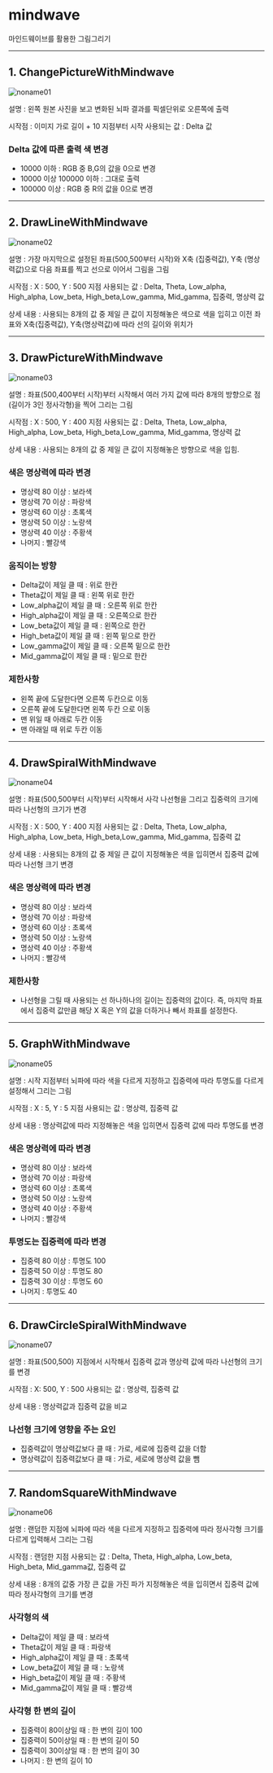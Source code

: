 # mindwave
마인드웨이브를 활용한 그림그리기

---------------------------


## 1. ChangePictureWithMindwave

![noname01](https://user-images.githubusercontent.com/34204786/51887573-b1d55600-23d7-11e9-8fa7-42421ab9554b.png)

설명 : 왼쪽 원본 사진을 보고 변화된 뇌파 결과를 픽셀단위로 오른쪽에 출력

시작점 : 이미지 가로 길이 + 10 지점부터 시작
사용되는 값 : Delta 값

### Delta 값에 따른 출력 색 변경

- 10000 이하 : RGB 중 B,G의 값을 0으로 변경
- 10000 이상 100000 이하 : 그대로 출력
- 100000 이상 : RGB 중 R의 값을 0으로 변경


---------------------------


## 2. DrawLineWithMindwave

![noname02](https://user-images.githubusercontent.com/34204786/51887581-b69a0a00-23d7-11e9-89b1-81d96ff5e8d1.png)

설명 : 가장 마지막으로 설정된 좌표(500,500부터 시작)와 X축 (집중력값), Y축 (명상력값)으로 다음 좌표를 찍고 선으로 이어서 그림을 그림 

시작점 : X : 500, Y : 500 지점
사용되는 값 : Delta, Theta, Low_alpha, High_alpha, Low_beta, High_beta,Low_gamma, Mid_gamma, 집중력, 명상력 값

상세 내용 : 사용되는 8개의 값 중 제일 큰 값이 지정해놓은 색으로 색을 입히고 이전 좌표와 X축(집중력값), Y축(명상력값)에 따라 선의 길이와 위치가 


---------------------------


## 3. DrawPictureWithMindwave

![noname03](https://user-images.githubusercontent.com/34204786/51887584-ba2d9100-23d7-11e9-9da8-ecb658b79e0c.png)

설명 : 좌표(500,400부터 시작)부터 시작해서 여러 가지 값에 따라 8개의 방향으로 점(길이가 3인 정사각형)을 찍어 그리는 그림 

시작점 : X : 500, Y : 400 지점
사용되는 값 : Delta, Theta, Low_alpha, High_alpha, Low_beta, High_beta,Low_gamma, Mid_gamma, 명상력 값

상세 내용 : 사용되는 8개의 값 중 제일 큰 값이 지정해놓은 방향으로 색을 입힘.

### 색은 명상력에 따라 변경

- 명상력 80 이상 : 보라색
- 명상력 70 이상 : 파랑색
- 명상력 60 이상 : 초록색
- 명상력 50 이상 : 노랑색
- 명상력 40 이상 : 주황색
- 나머지 : 빨강색

### 움직이는 방향

- Delta값이 제일 클 때 : 위로 한칸
- Theta값이 제일 클 때 : 왼쪽 위로 한칸
- Low_alpha값이 제일 클 때 : 오른쪽 위로 한칸
- High_alpha값이 제일 클 때 : 오른쪽으로 한칸
- Low_beta값이 제일 클 때 : 왼쪽으로 한칸
- High_beta값이 제일 클 때 : 왼쪽 밑으로 한칸
- Low_gamma값이 제일 클 때 : 오른쪽 밑으로 한칸
- Mid_gamma값이 제일 클 때 : 밑으로 한칸

### 제한사항

- 왼쪽 끝에 도달한다면 오른쪽 두칸으로 이동
- 오른쪽 끝에 도달한다면 왼쪽 두칸 으로 이동
- 맨 위일 때 아래로 두칸 이동
- 맨 아래일 때  위로 두칸 이동


---------------------------


## 4. DrawSpiralWithMindwave

![noname04](https://user-images.githubusercontent.com/34204786/51887585-ba2d9100-23d7-11e9-9215-13734a007f1a.png)

설명 : 좌표(500,500부터 시작)부터 시작해서 사각 나선형을 그리고 집중력의 크기에 따라 나선형의 크기가 변경

시작점 : X : 500, Y : 400 지점
사용되는 값 : Delta, Theta, Low_alpha, High_alpha, Low_beta, High_beta,Low_gamma, Mid_gamma, 집중력 값

상세 내용 : 사용되는 8개의 값 중 제일 큰 값이 지정해놓은 색을 입히면서 집중력 값에 따라 나선형 크기 변경

### 색은 명상력에 따라 변경

- 명상력 80 이상 : 보라색
- 명상력 70 이상 : 파랑색
- 명상력 60 이상 : 초록색
- 명상력 50 이상 : 노랑색
- 명상력 40 이상 : 주황색
- 나머지 : 빨강색

### 제한사항

- 나선형을 그릴 때 사용되는 선 하나하나의 길이는 집중력의 값이다. 즉, 마지막 좌표에서 집중력 값만큼 해당 X 혹은 Y의 값을 더하거나 빼서 좌표를 설정한다. 


---------------------------


## 5. GraphWithMindwave

![noname05](https://user-images.githubusercontent.com/34204786/51887586-bac62780-23d7-11e9-86b9-16f759d39331.png)

설명 : 시작 지점부터 뇌파에 따라 색을 다르게 지정하고 집중력에 따라 투명도를 다르게 설정해서 그리는 그림

시작점 : X : 5, Y : 5 지점
사용되는 값 : 명상력, 집중력 값

상세 내용 : 명상력값에 따라 지정해놓은 색을 입히면서 집중력 값에 따라 투명도를 변경

### 색은 명상력에 따라 변경

- 명상력 80 이상 : 보라색
- 명상력 70 이상 : 파랑색
- 명상력 60 이상 : 초록색
- 명상력 50 이상 : 노랑색
- 명상력 40 이상 : 주황색
- 나머지 : 빨강색

### 투명도는 집중력에 따라 변경

- 집중력 80 이상 : 투명도 100
- 집중력 50 이상 : 투명도 80
- 집중력 30 이상 : 투명도 60
- 나머지 : 투명도 40


---------------------------


## 6. DrawCircleSpiralWithMindwave

![noname07](https://user-images.githubusercontent.com/34204786/51887583-b994fa80-23d7-11e9-8a66-2f66921d8305.png)

설명 : 좌표(500,500) 지점에서 시작해서 집중력 값과 명상력 값에 따라 나선형의 크기를 변경

시작점 : X: 500, Y : 500
사용되는 값 : 명상력, 집중력 값

상세 내용 : 명상력값과 집중력 값을 비교

### 나선형 크기에 영향을 주는 요인

- 집중력값이 명상력값보다 클 때 : 가로, 세로에 집중력 값을 더함
- 명상력값이 집중력값보다 클 때 : 가로, 세로에 명상력 값을 뺌


---------------------------


## 7. RandomSquareWithMindwave

![noname06](https://user-images.githubusercontent.com/34204786/51887587-bac62780-23d7-11e9-98b8-cff84d04cc82.png)

설명 : 랜덤한 지점에 뇌파에 따라 색을 다르게 지정하고 집중력에 따라 정사각형 크기를 다르게 입력해서 그리는 그림

시작점 : 랜덤한 지점
사용되는 값 : Delta, Theta, High_alpha, Low_beta, High_beta, Mid_gamma값, 집중력 값

상세 내용 : 8개의 값중 가장 큰 값을 가진 파가 지정해놓은 색을 입히면서 집중력 값에 따라 정사각형의 크기를 변경

### 사각형의 색

- Delta값이 제일 클 때 : 보라색
- Theta값이 제일 클 때 : 파랑색
- High_alpha값이 제일 클 때 : 초록색
- Low_beta값이 제일 클 때 : 노랑색
- High_beta값이 제일 클 때 : 주황색
- Mid_gamma값이 제일 클 때 : 빨강색

### 사각형 한 변의 길이

- 집중력이 80이상일 때 : 한 변의 길이 100
- 집중력이 50이상일 때 : 한 변의 길이 50
- 집중력이 30이상일 때 : 한 변의 길이 30
- 나머지 : 한 변의 길이 10
